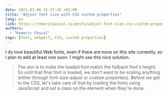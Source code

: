 ```yaml
---
date: 2021-01-08 15:37:45 +02:00
title: "Adjust font size with CSS custom properties"
lang: en
link: https://romaricpascal.is/posts/adjust-font-size-css-custom-properties/
authors:
  - "Romaric Pascal"
tags: [font, webperf, CSS, custom properties]
---
```


I do love beautiful Web fonts, even if there are none on this site currently, so I plan to add at least one soon. I might use this nice solution.

> The aim is to make the loaded font match the fallback font's height. So until that final font is loaded, we don't want to be scaling anything (either through font-size-adjust or custom properties). Before we get to the CSS, let's take care of that by loading the fonts using JavaScript and set a class on the <html> element when they're done.
